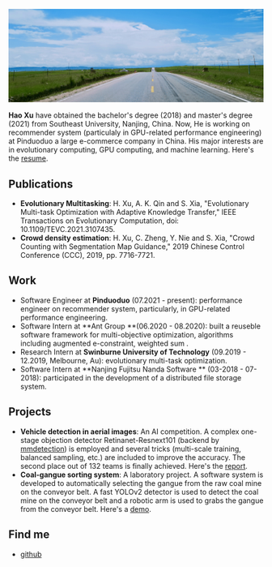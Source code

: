 

![](images/bkgs/bkg-grass.jpeg)



**Hao Xu** have obtained the bachelor's degree (2018) and master's degree (2021) from Southeast University, Nanjing, China. Now, He is working on recommender system (particulaly in GPU-related performance engineering) at Pinduoduo a large e-commerce company in China. His major interests are in  evolutionary computing, GPU computing, and machine learning. Here's the [resume](other/files/resume_haoxu.pdf).

## Publications

- **Evolutionary Multitasking**: H. Xu, A. K. Qin and S. Xia, "Evolutionary Multi-task Optimization with Adaptive Knowledge Transfer," IEEE Transactions on Evolutionary Computation, doi: 10.1109/TEVC.2021.3107435.
- **Crowd density estimation**: H. Xu, C. Zheng, Y. Nie and S. Xia, "Crowd Counting with Segmentation Map Guidance," 2019 Chinese Control Conference (CCC), 2019, pp. 7716-7721.

## Work

- Software Engineer at **Pinduoduo** (07.2021 - present): performance engineer on recommender system, particularly, in GPU-related performance engineering.
- Software Intern at **Ant Group **(06.2020 - 08.2020): built a reuseble software framework for multi-objective optimization, algorithms including augmented e-constraint, weighted sum .  
- Research Intern at **Swinburne University of Technology** (09.2019 - 12.2019, Melbourne, Au): evolutionary multi-task optimization.
- Software Intern at **Nanjing Fujitsu Nanda Software ** (03-2018 - 07-2018): participated in the development of a distributed file storage system.

## Projects

- **Vehicle detection in aerial  images**:  An AI competition.  A complex one-stage objection detector Retinanet-Resnext101 (backend by [mmdetection](https://github.com/open-mmlab/mmdetection)) is employed and several tricks (multi-scale training, balanced sampling, etc.) are included to improve the accuracy.  The second place out of 132 teams is finally achieved. Here's the [report](other/files/aerial-vehicle-detection.pdf).
- **Coal-gangue sorting system**: A laboratory project. A software system is developed to automatically selecting the gangue from the raw coal mine on the conveyor belt. A fast YOLOv2 detector is used to detect the coal mine on the conveyor belt and a robotic arm is used to grabs the gangue from the conveyor belt. Here's a [demo](images/portfolio/coal-gan/demo.gif).

## Find me
- [github](https://github.com/haoxuhao)
